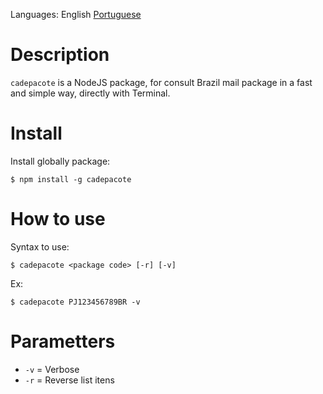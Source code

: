 Languages: English  [Portuguese](README.md)

# Description

`cadepacote` is a NodeJS package, for consult Brazil mail package in a fast and simple way, directly with Terminal.

# Install

Install globally package:

```
$ npm install -g cadepacote
```

# How to use

Syntax to use:

```
$ cadepacote <package code> [-r] [-v]
```

Ex:

```
$ cadepacote PJ123456789BR -v
```

# Parametters

- `-v` = Verbose
- `-r` = Reverse list itens